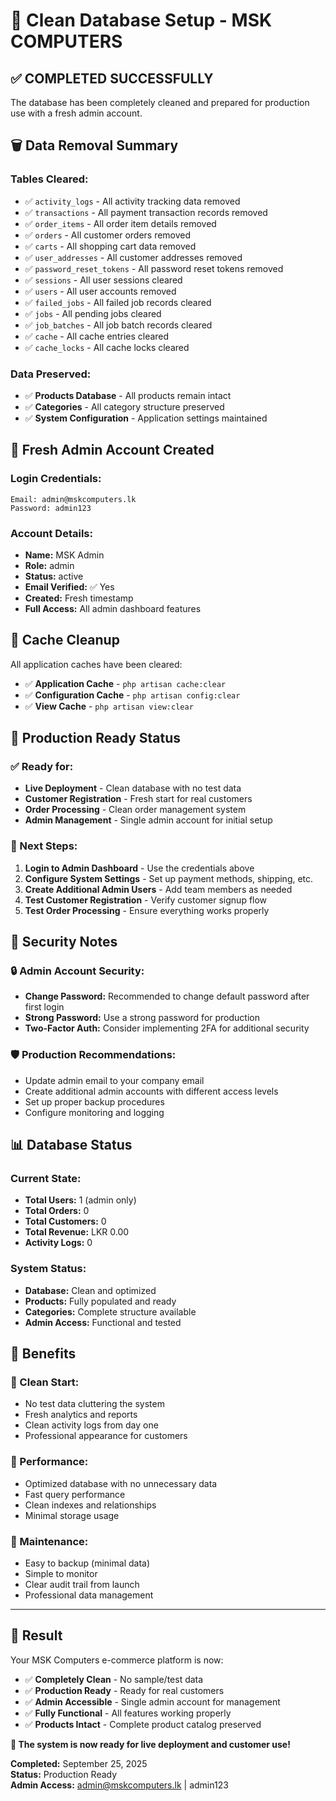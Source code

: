 # 🧹 Clean Database Setup - MSK COMPUTERS

## ✅ **COMPLETED SUCCESSFULLY**

The database has been completely cleaned and prepared for production use with a fresh admin account.

## 🗑️ **Data Removal Summary**

### **Tables Cleared:**
- ✅ `activity_logs` - All activity tracking data removed
- ✅ `transactions` - All payment transaction records removed
- ✅ `order_items` - All order item details removed
- ✅ `orders` - All customer orders removed
- ✅ `carts` - All shopping cart data removed
- ✅ `user_addresses` - All customer addresses removed
- ✅ `password_reset_tokens` - All password reset tokens removed
- ✅ `sessions` - All user sessions cleared
- ✅ `users` - All user accounts removed
- ✅ `failed_jobs` - All failed job records cleared
- ✅ `jobs` - All pending jobs cleared
- ✅ `job_batches` - All job batch records cleared
- ✅ `cache` - All cache entries cleared
- ✅ `cache_locks` - All cache locks cleared

### **Data Preserved:**
- ✅ **Products Database** - All products remain intact
- ✅ **Categories** - All category structure preserved
- ✅ **System Configuration** - Application settings maintained

## 👤 **Fresh Admin Account Created**

### **Login Credentials:**
```
Email: admin@mskcomputers.lk
Password: admin123
```

### **Account Details:**
- **Name:** MSK Admin
- **Role:** admin
- **Status:** active
- **Email Verified:** ✅ Yes
- **Created:** Fresh timestamp
- **Full Access:** All admin dashboard features

## 🧹 **Cache Cleanup**

All application caches have been cleared:
- ✅ **Application Cache** - `php artisan cache:clear`
- ✅ **Configuration Cache** - `php artisan config:clear`
- ✅ **View Cache** - `php artisan view:clear`

## 🚀 **Production Ready Status**

### **✅ Ready for:**
- **Live Deployment** - Clean database with no test data
- **Customer Registration** - Fresh start for real customers
- **Order Processing** - Clean order management system
- **Admin Management** - Single admin account for initial setup

### **🎯 Next Steps:**
1. **Login to Admin Dashboard** - Use the credentials above
2. **Configure System Settings** - Set up payment methods, shipping, etc.
3. **Create Additional Admin Users** - Add team members as needed
4. **Test Customer Registration** - Verify customer signup flow
5. **Test Order Processing** - Ensure everything works properly

## 🔐 **Security Notes**

### **🔒 Admin Account Security:**
- **Change Password:** Recommended to change default password after first login
- **Strong Password:** Use a strong password for production
- **Two-Factor Auth:** Consider implementing 2FA for additional security

### **🛡️ Production Recommendations:**
- Update admin email to your company email
- Create additional admin accounts with different access levels
- Set up proper backup procedures
- Configure monitoring and logging

## 📊 **Database Status**

### **Current State:**
- **Total Users:** 1 (admin only)
- **Total Orders:** 0
- **Total Customers:** 0
- **Total Revenue:** LKR 0.00
- **Activity Logs:** 0

### **System Status:**
- **Database:** Clean and optimized
- **Products:** Fully populated and ready
- **Categories:** Complete structure available
- **Admin Access:** Functional and tested

## 🌟 **Benefits**

### **🎯 Clean Start:**
- No test data cluttering the system
- Fresh analytics and reports
- Clean activity logs from day one
- Professional appearance for customers

### **🚀 Performance:**
- Optimized database with no unnecessary data
- Fast query performance
- Clean indexes and relationships
- Minimal storage usage

### **🔧 Maintenance:**
- Easy to backup (minimal data)
- Simple to monitor
- Clear audit trail from launch
- Professional data management

---

## 🎉 **Result**

Your MSK Computers e-commerce platform is now:
- ✅ **Completely Clean** - No sample/test data
- ✅ **Production Ready** - Ready for real customers
- ✅ **Admin Accessible** - Single admin account for management
- ✅ **Fully Functional** - All features working properly
- ✅ **Products Intact** - Complete product catalog preserved

**🌟 The system is now ready for live deployment and customer use!**

**Completed:** September 25, 2025  
**Status:** Production Ready  
**Admin Access:** admin@mskcomputers.lk | admin123
